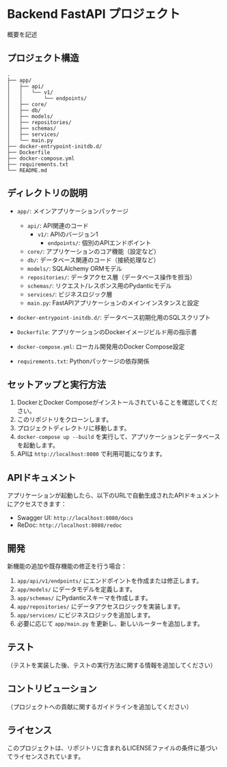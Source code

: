 # Backend FastAPI プロジェクト

概要を記述

## プロジェクト構造

```
.
├── app/
│   ├── api/
│   │   └── v1/
│   │       └── endpoints/
│   ├── core/
│   ├── db/
│   ├── models/
│   ├── repositories/
│   ├── schemas/
│   ├── services/
│   └── main.py
├── docker-entrypoint-initdb.d/
├── Dockerfile
├── docker-compose.yml
├── requirements.txt
└── README.md
```

## ディレクトリの説明

- `app/`: メインアプリケーションパッケージ
  - `api/`: API関連のコード
    - `v1/`: APIのバージョン1
      - `endpoints/`: 個別のAPIエンドポイント
  - `core/`: アプリケーションのコア機能（設定など）
  - `db/`: データベース関連のコード（接続処理など）
  - `models/`: SQLAlchemy ORMモデル
  - `repositories/`: データアクセス層（データベース操作を担当）
  - `schemas/`: リクエスト/レスポンス用のPydanticモデル
  - `services/`: ビジネスロジック層
  - `main.py`: FastAPIアプリケーションのメインインスタンスと設定

- `docker-entrypoint-initdb.d/`: データベース初期化用のSQLスクリプト
- `Dockerfile`: アプリケーションのDockerイメージビルド用の指示書
- `docker-compose.yml`: ローカル開発用のDocker Compose設定
- `requirements.txt`: Pythonパッケージの依存関係

## セットアップと実行方法

1. DockerとDocker Composeがインストールされていることを確認してください。
2. このリポジトリをクローンします。
3. プロジェクトディレクトリに移動します。
4. `docker-compose up --build` を実行して、アプリケーションとデータベースを起動します。
5. APIは `http://localhost:8080` で利用可能になります。

## APIドキュメント

アプリケーションが起動したら、以下のURLで自動生成されたAPIドキュメントにアクセスできます：

- Swagger UI: `http://localhost:8080/docs`
- ReDoc: `http://localhost:8080/redoc`

## 開発

新機能の追加や既存機能の修正を行う場合：

1. `app/api/v1/endpoints/` にエンドポイントを作成または修正します。
2. `app/models/` にデータモデルを定義します。
3. `app/schemas/` にPydanticスキーマを作成します。
4. `app/repositories/` にデータアクセスロジックを実装します。
5. `app/services/` にビジネスロジックを追加します。
6. 必要に応じて `app/main.py` を更新し、新しいルーターを追加します。

## テスト

（テストを実装した後、テストの実行方法に関する情報を追加してください）

## コントリビューション

（プロジェクトへの貢献に関するガイドラインを追加してください）

## ライセンス

このプロジェクトは、リポジトリに含まれるLICENSEファイルの条件に基づいてライセンスされています。